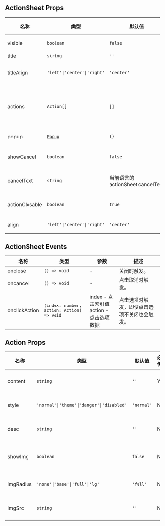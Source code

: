 ## ActionSheet Props

| 名称           | 类型                                                        | 默认值                            | 必传 | 说明                                |
| -------------- | ----------------------------------------------------------- | --------------------------------- | ---- | ----------------------------------- |
| visible        | `boolean`                                                   | `false`                           | N    | 是否显示。                          |
| title          | `string`                                                    | `''`                              | N    | 标题。                              |
| titleAlign     | `'left'\|'center'\|'right'`                                 | `'center'`                        | N    | 标题对齐方式。                      |
| actions        | `Action[]`                                                  | `[]`                              | N    | 菜单选项，Action Props 组成的数组。 |
| popup          | [`Popup`](https://stdf.design/#/components?nav=popup&tab=1) | `{}`                              | N    | 弹出层参数。                        |
| showCancel     | `boolean`                                                   | `false`                           | N    | 是否显示取消选项。                  |
| cancelText     | `string`                                                    | 当前语言的 actionSheet.cancelText | N    | 取消选项文本。                      |
| actionClosable | `boolean`                                                   | `true`                            | N    | 点击选项是否关闭。                  |
| align          | `'left'\|'center'\|'right'`                                 | `'center'`                        | N    | 对齐方式。                          |

## ActionSheet Events

| 名称          | 类型                                      | 参数                                          | 描述                                         |
| ------------- | ----------------------------------------- | --------------------------------------------- | -------------------------------------------- |
| onclose       | `() => void`                              | -                                             | 关闭时触发。                                 |
| oncancel      | `() => void`                              | -                                             | 点击取消时触发。                             |
| onclickAction | `(index: number, action: Action) => void` | index - 点击索引值<br />action - 点击选项数据 | 点击选项时触发，即使点击选项不关闭也会触发。 |

## Action Props

| 名称      | 类型                                      | 默认值     | 必传 | 说明           |
| --------- | ----------------------------------------- | ---------- | ---- | -------------- |
| content   | `string`                                  | `''`       | Y    | 选项内容。     |
| style     | `'normal'\|'theme'\|'danger'\|'disabled'` | `'normal'` | N    | 选项样式。     |
| desc      | `string`                                  | `''`       | N    | 选项描述。     |
| showImg   | `boolean`                                 | `false`    | N    | 是否显示图片。 |
| imgRadius | `'none'\|'base'\|'full'\|'lg'`            | `'full'`   | N    | 图片圆角。     |
| imgSrc    | `string`                                  | `''`       | N    | 图片地址。     |
